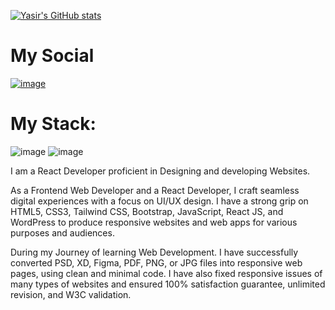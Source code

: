 [![Yasir's GitHub stats](https://github-readme-stats.vercel.app/api?username=developer-yasir)](https://github.com/anuraghazra/github-readme-stats)

# My Social 
<a href="https://www.linkedin.com/in/developer-yasir/" target="_blank">![image](https://github.com/developer-yasir/developer-yasir/assets/146189016/d2d107c4-4f0b-4508-94cd-57cb0d1b97d4) </a>


# My Stack: 

![image](https://github.com/developer-yasir/developer-yasir/assets/146189016/25409ba7-256c-4a0a-a853-8a33be31a824) ![image](https://github.com/developer-yasir/developer-yasir/assets/146189016/a759dc11-6ef1-4990-8bf8-a53fb595fc87)


I am a React Developer proficient in Designing and developing Websites. 

As a Frontend Web  Developer and a React Developer, I craft seamless digital experiences with a focus on UI/UX design. I have a strong grip on HTML5, CSS3, Tailwind CSS, Bootstrap, JavaScript, React JS, and WordPress to produce responsive websites and web apps for various purposes and audiences.

During my Journey of learning Web Development. I have successfully converted PSD, XD, Figma, PDF, PNG, or JPG files into responsive web pages, using clean and minimal code.  I have also fixed responsive issues of many types of websites and ensured 100% satisfaction guarantee, unlimited revision, and W3C validation.

<!---
developer-yasir/developer-yasir is a ✨ special ✨ repository because its `README.md` (this file) appears on your GitHub profile.
You can click the Preview link to take a look at your changes.
--->
